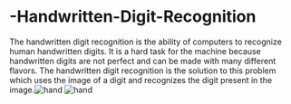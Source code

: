 # -Handwritten-Digit-Recognition
The handwritten digit recognition is the ability of computers to recognize human handwritten digits. It is a hard task for the machine because handwritten digits are not perfect and can be made with many different flavors. The handwritten digit recognition is the solution to this problem which uses the image of a digit and recognizes the digit present in the image.![hand](https://github.com/heyy-riyan/-Handwritten-Digit-Recognition/assets/111027758/eb073339-a6e8-449f-b65b-ac2e2bad2847)
![hand](https://github.com/heyy-riyan/-Handwritten-Digit-Recognition/assets/111027758/92aa0ff8-5ba3-4263-9163-99172c9f6aa3)
